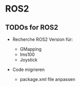# ROS2

## TODOs for ROS2

- Recherche ROS2 Version für:
    - GMapping
    - lms100
    - Joystick

- Code migrieren
    - package.xml file anpassen
